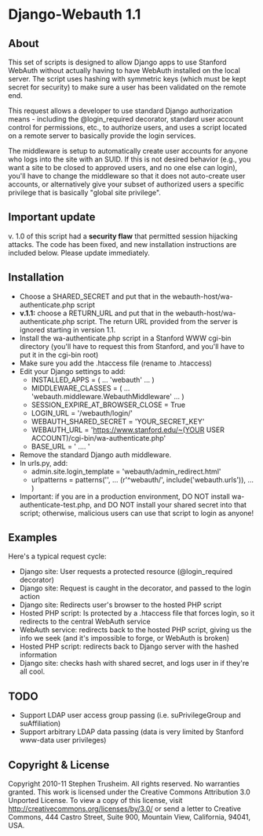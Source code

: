 # Django-Webauth 1.1

## About
This set of scripts is designed to allow Django apps to use Stanford WebAuth without actually having to have WebAuth installed on the local server. The script uses hashing with symmetric keys (which must be kept secret for security) to make sure a user has been validated on the remote end.

This request allows a developer to use standard Django authorization means - including the @login_required decorator, standard user account control for permissions, etc., to authorize users, and uses a script located on a remote server to basically provide the login services.

The middleware is setup to automatically create user accounts for anyone who logs into the site with an SUID. If this is not desired behavior (e.g., you want a site to be closed to approved users, and no one else can login), you'll have to change the middleware so that it does not auto-create user accounts, or alternatively give your subset of authorized users a specific privilege that is basically "global site privilege".

## Important update
v. 1.0 of this script had a **security flaw** that permitted session hijacking attacks. The code has been fixed, and new installation instructions are included below. Please update immediately.

## Installation

* Choose a SHARED_SECRET and put that in the webauth-host/wa-authenticate.php script
* **v.1.1:** choose a RETURN_URL and put that in the webauth-host/wa-authenticate.php script. The return URL provided from the server is ignored starting in version 1.1.  
* Install the wa-authenticate.php script in a Stanford WWW cgi-bin directory (you'll have to request this from Stanford, and you'll have to put it in the cgi-bin root)
* Make sure you add the .htaccess file (rename to .htaccess)
* Edit your Django settings to add:
	* INSTALLED_APPS = ( ... 'webauth' ... )
	* MIDDLEWARE_CLASSES = ( ... 'webauth.middleware.WebauthMiddleware' ... )
	* SESSION_EXPIRE_AT_BROWSER_CLOSE = True
	* LOGIN_URL = '/webauth/login/'
	* WEBAUTH_SHARED_SECRET = 'YOUR_SECRET_KEY'
	* WEBAUTH_URL = 'https://www.stanford.edu/~(YOUR USER ACCOUNT)/cgi-bin/wa-authenticate.php'
	* BASE_URL = ' .... '
* Remove the standard Django auth middleware.
* In urls.py, add:
	* admin.site.login_template = 'webauth/admin_redirect.html'
	* urlpatterns = patterns('', ... (r'^webauth/', include('webauth.urls')), ... )
* Important: if you are in a production environment, DO NOT install wa-authenticate-test.php, and DO NOT install your shared secret into that script; otherwise, malicious users can use that script to login as anyone!

## Examples
Here's a typical request cycle:

* Django site: User requests a protected resource (@login_required decorator)
* Django site: Request is caught in the decorator, and passed to the login action
* Django site: Redirects user's browser to the hosted PHP script
* Hosted PHP script: Is protected by a .htaccess file that forces login, so it redirects to the central WebAuth service
* WebAuth service: redirects back to the hosted PHP script, giving us the info we seek (and it's impossible to forge, or WebAuth is broken)
* Hosted PHP script: redirects back to Django server with the hashed information
* Django site: checks hash with shared secret, and logs user in if they're all cool.

## TODO
* Support LDAP user access group passing (i.e. suPrivilegeGroup and suAffiliation)
* Support arbitrary LDAP data passing (data is very limited by Stanford www-data user privileges)

## Copyright & License
Copyright 2010-11 Stephen Trusheim. All rights reserved. No warranties granted. This work is licensed under the Creative Commons Attribution 3.0 Unported License. To view a copy of this license, visit http://creativecommons.org/licenses/by/3.0/ or send a letter to Creative Commons, 444 Castro Street, Suite 900, Mountain View, California, 94041, USA.